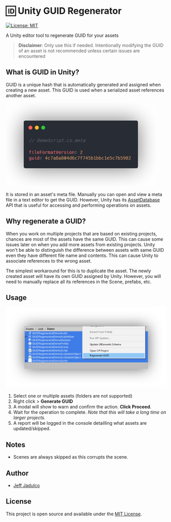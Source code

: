 # :id: Unity GUID Regenerator
[![License: MIT](https://img.shields.io/badge/License-MIT-blue.svg)](https://opensource.org/licenses/MIT)

A Unity editor tool to regenerate GUID for your assets

> **Disclaimer**: Only use this if needed. Intentionally modifying the GUID of an asset is not recommended unless certain issues are encountered

## What is GUID in Unity?
GUID is a unique hash that is automatically generated and assigned when creating a new asset. This GUID is used when a serialized asset references another asset.

![GUID](assets/DemoScriptMeta.png)

It is stored in an asset's meta file. Manually you can open and view a meta file in a text editor to get the GUID. However, Unity has its [AssetDatabase](https://docs.unity3d.com/ScriptReference/AssetDatabase.html) API that is useful for accessing and performing operations on assets.

## Why regenerate a GUID?
When you work on multiple projects that are based on existing projects, chances are most of the assets have the same GUID. This can cause some issues later on when you add more assets from existing projects. Unity won't be able to distinguish the difference between assets with same GUID even they have different file name and contents. This can cause Unity to associate references to the wrong asset.

The simplest workaround for this is to duplicate the asset. The newly created asset will have its own GUID assigned by Unity. However, you will need to manually replace all its references in the Scene, prefabs, etc.

## Usage
![inst](assets/instructions-1.png)
1. Select one or multiple assets (folders are not supported)
2. Right click > **Generate GUID**
3. A modal will show to warn and confirm the action. **Click Proceed**.
4. Wait for the operation to complete. *Note that this will take a long time on larger projects.*
5. A report will be logged in the console detailling what assets are updated/skipped.

## Notes
- Scenes are always skipped as this corrupts the scene.

## Author
- [Jeff Jadulco](https://github.com/jeffjads)

## License
This project is open source and available under the [MIT License](LICENSE).
